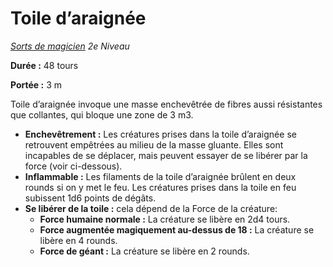 # Toile d’araignée


*[Sorts de magicien](../Sorts_de_magicien.md) 2e Niveau*

**Durée :** 48 tours

**Portée :** 3 m

Toile d’araignée invoque une masse enchevêtrée de fibres aussi
résistantes que collantes, qui bloque une zone de 3 m3.

  - **Enchevêtrement :** Les créatures prises dans la toile d’araignée
    se retrouvent empêtrées au milieu de la masse gluante. Elles sont
    incapables de se déplacer, mais peuvent essayer de se libérer par la
    force (voir ci-dessous).
  - **Inflammable :** Les filaments de la toile d’araignée brûlent en
    deux rounds si on y met le feu. Les créatures prises dans la toile
    en feu subissent 1d6 points de dégâts.
  - **Se libérer de la toile :** cela dépend de la Force de la créature:
    - **Force humaine normale :** La créature se libère en 2d4 tours.
    - **Force augmentée magiquement au-dessus de 18 :** La créature se
    libère en 4 rounds.
    - **Force de géant :** La créature se libère en 2 rounds.